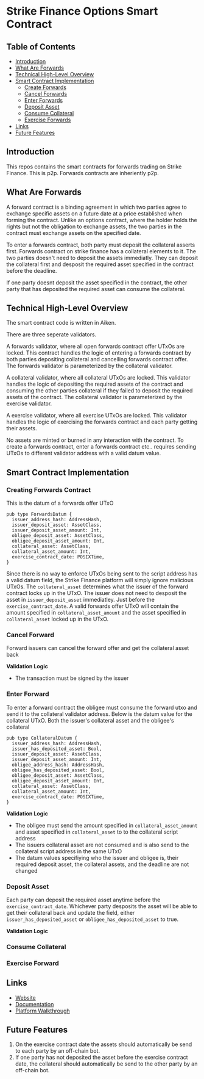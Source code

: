 # Strike Finance Options Smart Contract

## Table of Contents
- [Introduction](#introduction)
- [What Are Forwards](#what-are-forwards)
- [Technical High-Level Overview](#technical-high-level-overview)
- [Smart Contract Implementation](#smart-contract-implementation)
  - [Create Forwards](#create-forwards)
  - [Cancel Forwards](#cancel-forwards)
  - [Enter Forwards](#enter-forwards)
  - [Deposit Asset](#deposit-assets)
  - [Consume Collateral](#consume-collateral)
  - [Exercise Forwards](#exercise-forwards)
- [Links](#links)
- [Future Features](#future-features)


## Introduction
This repos contains the smart contracts for forwards trading on Strike Finance. This is p2p. Forwards contracts are inheriently p2p. 

## What Are Forwards
A forward contract is a binding agreement in which two parties agree to exchange specific assets on a future date at a price established when forming the contract. Unlike an options contract, where the holder holds the rights but not the obligation to exchange assets, the two parties in the contract must exchange assets on the specified date. 

To enter a forwards contract, both party must deposit the collateral asserts first. Forwards contract on strike finance has a collateral elements to it. The two parties doesn't need to deposit the assets immediatly. They can deposit the collateral first and desposit the required asset specified in the contract before the deadline.

If one party doesnt deposit the asset specified in the contract, the other party that has deposited the required asset can consume the collateral. 

## Technical High-Level Overview
The smart contract code is written in Aiken.

There are three seperate validators. 

A forwards validator, where all open forwards contract offer UTxOs are locked. This contract handles the logic of entering a forwards contract by both parties depositing collateral and cancelling forwards contract offer. The forwards validator is parameterized by the collateral validator.

A collateral validator, where all collateral UTxOs are locked. This validator handles the logic of depositing the required assets of the contract and consuming the other parties collateral if they failed to deposit the required assets of the contract. The collateral validator is parameterized by the exercise validator.

A exercise validator, where all exercise UTxOs are locked. This validator handles the logic of exercising the forwards contract and each party getting their assets.

No assets are minted or burned in any interaction with the contract. To create a forwards contract, enter a forwards contract etc.. requires sending UTxOs to different validator address with a valid datum value. 

## Smart Contract Implementation

### Creating Forwards Contract
This is the datum of a forwards offer UTxO
```
pub type ForwardsDatum {
  issuer_address_hash: AddressHash,
  issuer_deposit_asset: AssetClass,
  issuer_deposit_asset_amount: Int,
  obligee_deposit_asset: AssetClass,
  obligee_deposit_asset_amount: Int,
  collateral_asset: AssetClass,
  collateral_asset_amount: Int,
  exercise_contract_date: POSIXTime,
}
```
Since there is no way to enforce UTxOs being sent to the script address has a valid datum field, the Strike Finance platform will simply ignore malicious UTxOs. The `collateral_asset` determines what the issuer of the forward contract locks up in the UTxO. The issuer does not need to desposit the asset in `issuer_deposit_asset` immediatley. Just before the `exercise_contract_date`. A valid forwards offer UTxO will contain the amount specified in `collateral_asset_amount` and the asset specified in `collateral_asset` locked up in the UTxO. 

### Cancel Forward
Forward issuers can cancel the forward offer and get the collateral asset back 

**Validation Logic**
* The transaction must be signed by the issuer 

### Enter Forward 
To enter a forward contract the obligee must consume the forward utxo and send it to the collateral validator address. Below is the datum value for the collateral UTxO. Both the issuer's collateral asset and the obligee's collateral 
```
pub type CollateralDatum {
  issuer_address_hash: AddressHash,
  issuer_has_deposited_asset: Bool,
  issuer_deposit_asset: AssetClass,
  issuer_deposit_asset_amount: Int,
  obligee_address_hash: AddressHash,
  obligee_has_deposited_asset: Bool,
  obligee_deposit_asset: AssetClass,
  obligee_deposit_asset_amount: Int,
  collateral_asset: AssetClass,
  collateral_asset_amount: Int,
  exercise_contract_date: POSIXTime,
}
```

**Validation Logic**
* The obligee must send the amount specified in `collateral_asset_amount` and asset specified in `collateral_asset` to to the collateral script address
* The issuers collateral asset are not consumed and is also send to the collateral script address in the same UTxO
* The datum values specifiying who the issuer and obligee is, their required deposit asset, the collateral assets, and the deadline are not changed


### Deposit Asset
Each party can deposit the required asset anytime before the `exercise_contract_date`. Whichever party desposits the asset will be able to get their collateral back and update the field, either `issuer_has_deposited_asset` or `obligee_has_deposited_asset` to true.

**Validation Logic**


### Consume Collateral

### Exercise Forward 

## Links
- [Website](https://www.strikefinance.org/forwards)
- [Documentation](https://docs.strikefinance.org/)
- [Platform Walkthrough](https://youtu.be/l7Qaizf4NtI)

## Future Features

1. On the exercise contract date the assets should automatically be send to each party by an off-chain bot.
2. If one party has not deposited the asset before the exercise contract date, the collateral should automatically be send to the other party by an off-chain bot.

